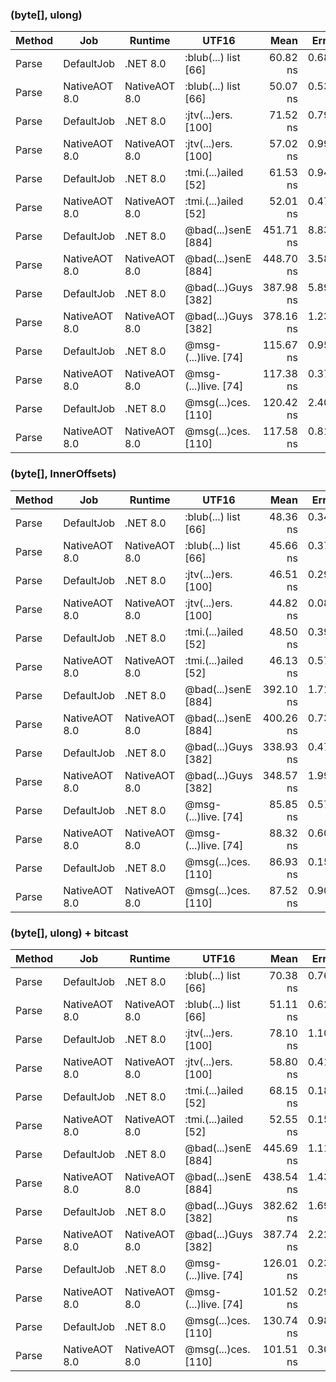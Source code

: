 ### (byte[], ulong)

| Method |           Job |       Runtime |                UTF16 |      Mean |    Error |   StdDev |   Gen0 | Allocated |
|------- |-------------- |-------------- |--------------------- |----------:|---------:|---------:|-------:|----------:|
|  Parse |    DefaultJob |      .NET 8.0 | :blub(...) list [66] |  60.82 ns | 0.684 ns | 0.606 ns | 0.0267 |     168 B |
|  Parse | NativeAOT 8.0 | NativeAOT 8.0 | :blub(...) list [66] |  50.07 ns | 0.538 ns | 0.504 ns | 0.0268 |     168 B |
|  Parse |    DefaultJob |      .NET 8.0 |  :jtv(...)ers. [100] |  71.52 ns | 0.792 ns | 0.741 ns | 0.0267 |     168 B |
|  Parse | NativeAOT 8.0 | NativeAOT 8.0 |  :jtv(...)ers. [100] |  57.02 ns | 0.996 ns | 0.932 ns | 0.0268 |     168 B |
|  Parse |    DefaultJob |      .NET 8.0 | :tmi.(...)ailed [52] |  61.53 ns | 0.948 ns | 0.887 ns | 0.0267 |     168 B |
|  Parse | NativeAOT 8.0 | NativeAOT 8.0 | :tmi.(...)ailed [52] |  52.01 ns | 0.472 ns | 0.442 ns | 0.0268 |     168 B |
|  Parse |    DefaultJob |      .NET 8.0 |  @bad(...)senE [884] | 451.71 ns | 8.833 ns | 9.818 ns | 0.1173 |     736 B |
|  Parse | NativeAOT 8.0 | NativeAOT 8.0 |  @bad(...)senE [884] | 448.70 ns | 3.588 ns | 3.357 ns | 0.1173 |     736 B |
|  Parse |    DefaultJob |      .NET 8.0 |  @bad(...)Guys [382] | 387.98 ns | 5.891 ns | 5.511 ns | 0.1121 |     704 B |
|  Parse | NativeAOT 8.0 | NativeAOT 8.0 |  @bad(...)Guys [382] | 378.16 ns | 1.233 ns | 1.153 ns | 0.1121 |     704 B |
|  Parse |    DefaultJob |      .NET 8.0 | @msg-(...)live. [74] | 115.67 ns | 0.950 ns | 0.842 ns | 0.0355 |     224 B |
|  Parse | NativeAOT 8.0 | NativeAOT 8.0 | @msg-(...)live. [74] | 117.38 ns | 0.372 ns | 0.290 ns | 0.0356 |     224 B |
|  Parse |    DefaultJob |      .NET 8.0 |  @msg(...)ces. [110] | 120.42 ns | 2.404 ns | 2.361 ns | 0.0355 |     224 B |
|  Parse | NativeAOT 8.0 | NativeAOT 8.0 |  @msg(...)ces. [110] | 117.58 ns | 0.818 ns | 0.726 ns | 0.0356 |     224 B |

### (byte[], InnerOffsets)
| Method |           Job |       Runtime |                UTF16 |      Mean |    Error |   StdDev |   Gen0 | Allocated |
|------- |-------------- |-------------- |--------------------- |----------:|---------:|---------:|-------:|----------:|
|  Parse |    DefaultJob |      .NET 8.0 | :blub(...) list [66] |  48.36 ns | 0.349 ns | 0.327 ns | 0.0268 |     168 B |
|  Parse | NativeAOT 8.0 | NativeAOT 8.0 | :blub(...) list [66] |  45.66 ns | 0.375 ns | 0.350 ns | 0.0268 |     168 B |
|  Parse |    DefaultJob |      .NET 8.0 |  :jtv(...)ers. [100] |  46.51 ns | 0.297 ns | 0.278 ns | 0.0268 |     168 B |
|  Parse | NativeAOT 8.0 | NativeAOT 8.0 |  :jtv(...)ers. [100] |  44.82 ns | 0.085 ns | 0.080 ns | 0.0268 |     168 B |
|  Parse |    DefaultJob |      .NET 8.0 | :tmi.(...)ailed [52] |  48.50 ns | 0.397 ns | 0.372 ns | 0.0268 |     168 B |
|  Parse | NativeAOT 8.0 | NativeAOT 8.0 | :tmi.(...)ailed [52] |  46.13 ns | 0.571 ns | 0.534 ns | 0.0268 |     168 B |
|  Parse |    DefaultJob |      .NET 8.0 |  @bad(...)senE [884] | 392.10 ns | 1.711 ns | 1.600 ns | 0.1173 |     736 B |
|  Parse | NativeAOT 8.0 | NativeAOT 8.0 |  @bad(...)senE [884] | 400.26 ns | 0.736 ns | 0.688 ns | 0.1173 |     736 B |
|  Parse |    DefaultJob |      .NET 8.0 |  @bad(...)Guys [382] | 338.93 ns | 0.479 ns | 0.425 ns | 0.1121 |     704 B |
|  Parse | NativeAOT 8.0 | NativeAOT 8.0 |  @bad(...)Guys [382] | 348.57 ns | 1.999 ns | 1.772 ns | 0.1121 |     704 B |
|  Parse |    DefaultJob |      .NET 8.0 | @msg-(...)live. [74] |  85.85 ns | 0.575 ns | 0.480 ns | 0.0356 |     224 B |
|  Parse | NativeAOT 8.0 | NativeAOT 8.0 | @msg-(...)live. [74] |  88.32 ns | 0.603 ns | 0.534 ns | 0.0356 |     224 B |
|  Parse |    DefaultJob |      .NET 8.0 |  @msg(...)ces. [110] |  86.93 ns | 0.157 ns | 0.139 ns | 0.0356 |     224 B |
|  Parse | NativeAOT 8.0 | NativeAOT 8.0 |  @msg(...)ces. [110] |  87.52 ns | 0.902 ns | 0.844 ns | 0.0356 |     224 B |

### (byte[], ulong) + bitcast
| Method |           Job |       Runtime |                UTF16 |      Mean |    Error |   StdDev |   Gen0 | Allocated |
|------- |-------------- |-------------- |--------------------- |----------:|---------:|---------:|-------:|----------:|
|  Parse |    DefaultJob |      .NET 8.0 | :blub(...) list [66] |  70.38 ns | 0.767 ns | 0.717 ns | 0.0267 |     168 B |
|  Parse | NativeAOT 8.0 | NativeAOT 8.0 | :blub(...) list [66] |  51.11 ns | 0.625 ns | 0.584 ns | 0.0268 |     168 B |
|  Parse |    DefaultJob |      .NET 8.0 |  :jtv(...)ers. [100] |  78.10 ns | 1.102 ns | 1.031 ns | 0.0267 |     168 B |
|  Parse | NativeAOT 8.0 | NativeAOT 8.0 |  :jtv(...)ers. [100] |  58.80 ns | 0.418 ns | 0.391 ns | 0.0267 |     168 B |
|  Parse |    DefaultJob |      .NET 8.0 | :tmi.(...)ailed [52] |  68.15 ns | 0.181 ns | 0.169 ns | 0.0267 |     168 B |
|  Parse | NativeAOT 8.0 | NativeAOT 8.0 | :tmi.(...)ailed [52] |  52.55 ns | 0.155 ns | 0.137 ns | 0.0268 |     168 B |
|  Parse |    DefaultJob |      .NET 8.0 |  @bad(...)senE [884] | 445.69 ns | 1.116 ns | 1.044 ns | 0.1173 |     736 B |
|  Parse | NativeAOT 8.0 | NativeAOT 8.0 |  @bad(...)senE [884] | 438.54 ns | 1.439 ns | 1.346 ns | 0.1173 |     736 B |
|  Parse |    DefaultJob |      .NET 8.0 |  @bad(...)Guys [382] | 382.62 ns | 1.697 ns | 1.587 ns | 0.1121 |     704 B |
|  Parse | NativeAOT 8.0 | NativeAOT 8.0 |  @bad(...)Guys [382] | 387.74 ns | 2.224 ns | 2.080 ns | 0.1121 |     704 B |
|  Parse |    DefaultJob |      .NET 8.0 | @msg-(...)live. [74] | 126.01 ns | 0.230 ns | 0.215 ns | 0.0355 |     224 B |
|  Parse | NativeAOT 8.0 | NativeAOT 8.0 | @msg-(...)live. [74] | 101.52 ns | 0.293 ns | 0.260 ns | 0.0356 |     224 B |
|  Parse |    DefaultJob |      .NET 8.0 |  @msg(...)ces. [110] | 130.74 ns | 0.981 ns | 0.918 ns | 0.0355 |     224 B |
|  Parse | NativeAOT 8.0 | NativeAOT 8.0 |  @msg(...)ces. [110] | 101.51 ns | 0.300 ns | 0.280 ns | 0.0356 |     224 B |